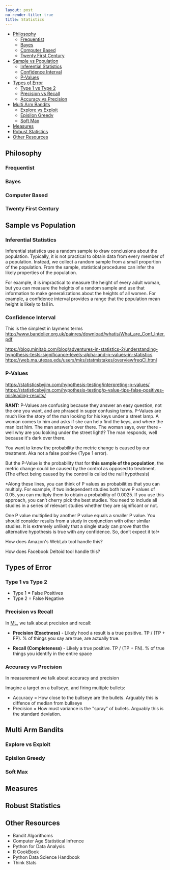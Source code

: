 ```yaml
---
layout: post
no-render-title: true
title: Statistics
---
```


<!-- prettier-ignore-start -->
<!-- vim-markdown-toc GFM -->

- [Philosophy](#philosophy)
    - [Frequentist](#frequentist)
    - [Bayes](#bayes)
    - [Computer Based](#computer-based)
    - [Twenty First Century](#twenty-first-century)
- [Sample vs Population](#sample-vs-population)
    - [Inferential Statistics](#inferential-statistics)
    - [Confidence Interval](#confidence-interval)
    - [P-Values](#p-values)
- [Types of Error](#types-of-error)
    - [Type 1 vs Type 2](#type-1-vs-type-2)
    - [Precision vs Recall](#precision-vs-recall)
    - [Accuracy vs Precision](#accuracy-vs-precision)
- [Multi Arm Bandits](#multi-arm-bandits)
    - [Explore vs Exploit](#explore-vs-exploit)
    - [Episilon Greedy](#episilon-greedy)
    - [Soft Max](#soft-max)
- [Measures](#measures)
- [Robust Statistics](#robust-statistics)
- [Other Resources](#other-resources)

<!-- vim-markdown-toc -->
<!-- prettier-ignore-end -->

## Philosophy

### Frequentist

### Bayes

### Computer Based

### Twenty First Century

## Sample vs Population

### Inferential Statistics

Inferential statistics use a random sample to draw conclusions about the population. Typically, it is not practical to obtain data from every member of a population. Instead, we collect a random sample from a small proportion of the population. From the sample, statistical procedures can infer the likely properties of the population.

For example, it is impractical to measure the height of every adult woman, but you can measure the heights of a random sample and use that information to make generalizations about the heights of all women. For example, a confidence interval provides a range that the population mean height is likely to fall in.

### Confidence Interval

This is the simplest in laymens terms
http://www.bandolier.org.uk/painres/download/whatis/What_are_Conf_Inter.pdf

https://blog.minitab.com/blog/adventures-in-statistics-2/understanding-hypothesis-tests-significance-levels-alpha-and-p-values-in-statistics
https://web.ma.utexas.edu/users/mks/statmistakes/overviewfreqCI.html

### P-Values

https://statisticsbyjim.com/hypothesis-testing/interpreting-p-values/
https://statisticsbyjim.com/hypothesis-testing/p-value-tips-false-positives-misleading-results/

**RANT:** P-Values are confusing because they answer an easy question, not the one you want, and are phrased in super confusing terms. P-Values are much like the story of the man looking for his keys under a street lamp. A woman comes to him and asks if she can help find the keys, and where the man lost him. The man answer's over there. The woman says, over there - well why are you looking under the street light!? The man responds, well because it's dark over there.

You want to know the probability the metric change is caused by our treatment. Aka not a false positive (Type 1 error).

But the P-Value is the probability that for **this sample of the population**, the metric change could be caused by the control as opposed to treatment. (The effect being caused by the control is called the null hypothesis)

\*Along these lines, you can think of P values as probabilities that you can multiply. For example, if two independent studies both have P values of 0.05, you can multiply them to obtain a probability of 0.0025. If you use this approach, you can’t cherry pick the best studies. You need to include all studies in a series of relevant studies whether they are significant or not.

One P value multiplied by another P value equals a smaller P value.
You should consider results from a study in conjunction with other similar studies. It is extremely unlikely that a single study can prove that the alternative hypothesis is true with any confidence. So, don’t expect it to!\*

How does Amazon's WebLab tool handle this?

How does Facebook Deltoid tool handle this?

## Types of Error

### Type 1 vs Type 2

- Type 1 = False Positives
- Type 2 = False Negative

### Precision vs Recall

In [ML](/machine-learning), we talk about precision and recall:

- **Precision (Exactness)** - Likely hood a result is a true positive. TP / (TP + FP). % of things you say are true, are actually true.

- **Recall (Completeness)** - Likely a true positive. TP / (TP + FN). % of true things you identify in the entire space

### Accuracy vs Precision

In measurement we talk about accuracy and precision

Imagine a target on a bullseye, and firing multiple bullets:

- Accuracy = How close to the bullseye are the bullets. Arguably this is diffence of median from bullseye
- Precision = How must variance is the "spray" of bullets. Arguably this is the standard deviation.

## Multi Arm Bandits

### Explore vs Exploit

### Episilon Greedy

### Soft Max

## Measures

## Robust Statistics

## Other Resources

- Bandit Algorithoms
- Computer Age Statistical Infrence
- Python for Data Analysis
- R CookBook
- Python Data Science Handbook
- Think Stats
